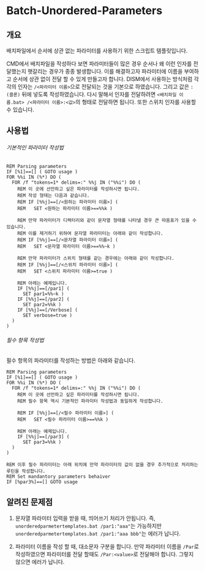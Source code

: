 # Batch-Unordered-Parameters
## 개요
배치파일에서 순서에 상관 없는 파라미터를 사용하기 위한 스크립트 템플릿입니다.

CMD에서 배치파일을 작성하다 보면 파라미터들이 많은 경우 순서나 왜 이런 인자를 전달했는지 햇갈리는 경우가 종종 발생합니다.
이를 해결하고자 파라미터에 이름을 부여하고 순서에 상관 없이 전달 할 수 있게 만들고자 합니다.
DISM에서 사용하는 방식처럼 각각의 인자는 `/<파라미터 이름>`으로 전달되는 것을 기본으로 하였습니다.
그리고 값은 `:(콜론)` 뒤에 넣도록 작성하였습니다.
다시 말해서 인자를 전달하려면 `<배치파일 이름.bat> /<파라미터 이름>:<값>`의 형태로 전달하면 됩니다.
또한 스위치 인자를 사용할 수 있습니다.

## 사용법
###### 기본적인 파라미터 작성법
```
REM Parsing parameters
IF [%1]==[] ( GOTO usage )
FOR %%i IN (%*) DO (
  FOR /f "tokens=1* delims=:" %%j IN ("%%i") DO (
    REM 이 곳에 선언하고 싶은 파라미터를 작성하시면 됩니다.
	REM 작성 형태는 다음과 같습니다.
	REM IF [%%j]==[/<원하는 파라미터 이름>] (
	REM   SET <원하는 파라미터 이름>==%%k )
	
	REM 만약 파라미터가 디렉터리와 같이 문자열 형태를 나타낼 경우 큰 따옴표가 있을 수 있습니다.
	REM 이를 제거하기 위하여 문자열 파라미터는 아래와 같이 작성합니다.
	REM IF [%%j]==[/<문자열 파라미터 이름>] (
	REM   SET <문자열 파라미터 이름>==%%~k )
	
	REM 만약 파라미터가 스위치 형태를 같는 경우에는 아래와 같이 작성합니다.
	REM IF [%%j]==[/<스위치 파라미터 이름>] (
	REM   SET <스위치 파라미터 이름>=true )
	
	REM 아래는 예제입니다.
    IF [%%j]==[/par1] (
      SET par1=%%~k )
    IF [%%j]==[/par2] (
      SET par2=%%k )
    IF [%%j]==[/Verbose] (
      SET verbose=true )
  )
)
```

###### 필수 항목 작성법
필수 항목의 파라미터를 작성하는 방법은 아래와 같습니다.
```
REM Parsing parameters
IF [%1]==[] ( GOTO usage )
FOR %%i IN (%*) DO (
  FOR /f "tokens=1* delims=:" %%j IN ("%%i") DO (
    REM 이 곳에 선언하고 싶은 파라미터를 작성하시면 됩니다.
	REM 필수 항목 역시 기본적인 파라미터 작성법과 동일하게 작성합니다.
	
	REM IF [%%j]==[/<필수 파라미터 이름>] (
	REM   SET <필수 파라미터 이름>==%%k )
	
	REM 아래는 예제입니다.
	IF [%%j]==[/par3] (
	  SET par3=%%k )
  )
)

REM 이후 필수 파라미터는 아래 위치에 만약 파라미터의 값이 없을 경우 추가적으로 처리하는 루틴을 작성합니다.
REM Set mandantory parameters behaiver
IF [%par3%]==[] GOTO usage
```
## 알려진 문제점
1. 문자열 파라미터 입력을 받을 때, 띄어쓰기 처리가 안됩니다.
즉, `unorderedparmetertemplates.bat /par1:"aaa"`는 가능하지만
`unorderedparmetertemplates.bat /par1:"aaa bbb"`는 에러가 납니다.

2. 파라미터 이름을 작성 할 때, 대소문자 구분을 합니다.
만약 파라미터 이름을 `/Par`로 작성하였으면 파라미터를 전달 할때도 `/Par:<value>`로 전달해야 합니다.
그렇지 않으면 에러가 납니다.
